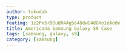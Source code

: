 ```yaml
---
author: tokodab
type: product
featimg: 1z2Px5rDOuQR4AgSo48dwG4dGKo1eAo0v
title: Americana Samsung Galaxy S9 Case
tags: [samsung, galaxy, s9]
category: [samsung]
---
```

